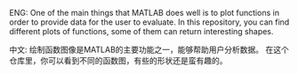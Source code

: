 ENG: One of the main things that MATLAB does well is to plot functions in order to provide data for the user to evaluate. 
In this repository, you can find different plots of functions, some of them can return interesting shapes.


中文: 绘制函数图像是MATLAB的主要功能之一，能够帮助用户分析数据。
在这个仓库里，你可以看到不同的函数图，有些的形状还是蛮有趣的。
